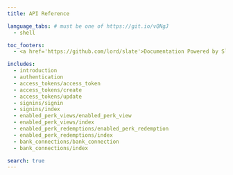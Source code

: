 ```yaml
---
title: API Reference

language_tabs: # must be one of https://git.io/vQNgJ
  - shell

toc_footers:
  - <a href='https://github.com/lord/slate'>Documentation Powered by Slate</a>

includes:
  - introduction
  - authentication
  - access_tokens/access_token
  - access_tokens/create
  - access_tokens/update
  - signins/signin
  - signins/index
  - enabled_perk_views/enabled_perk_view
  - enabled_perk_views/index
  - enabled_perk_redemptions/enabled_perk_redemption
  - enabled_perk_redemptions/index
  - bank_connections/bank_connection
  - bank_connections/index

search: true
---
```

